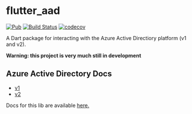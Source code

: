 # flutter_aad
  
[![Pub](https://img.shields.io/pub/v/flutter_aad.svg)](https://pub.dartlang.org/packages/flutter_aad) [![Build Status](https://travis-ci.org/mclark4386/flutter_aad.svg?branch=master)](https://travis-ci.org/mclark4386/flutter_aad) [![codecov](https://codecov.io/gh/mclark4386/flutter_aad/branch/master/graph/badge.svg)](https://codecov.io/gh/mclark4386/flutter_aad)

A Dart package for interacting with the Azure Active Directiory platform (v1 and v2).

**Warning: this project is very much still in development**


## Azure Active Directory Docs

- [v1](https://docs.microsoft.com/en-us/azure/active-directory/develop/v1-protocols-oauth-code)
- [v2](https://docs.microsoft.com/en-us/azure/active-directory/develop/v2-oauth2-auth-code-flow)

Docs for this lib are available [here.](https://pub.dartlang.org/documentation/flutter_aad/latest/)
